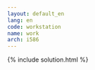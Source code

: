 ```yaml
---
layout: default_en
lang: en
code: workstation
name: work
arch: i586
---
```

{% include solution.html %}
